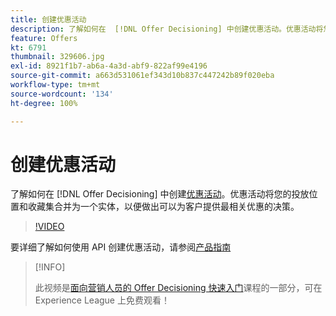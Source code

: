 ```yaml
---
title: 创建优惠活动
description: 了解如何在  [!DNL Offer Decisioning] 中创建优惠活动。优惠活动将您的投放位置和收藏集合并为一个实体，以便做出可以为客户提供最相关优惠的决定。
feature: Offers
kt: 6791
thumbnail: 329606.jpg
exl-id: 8921f1b7-ab6a-4a3d-abf9-822af99e4196
source-git-commit: a663d531061ef343d10b837c447242b89f020eba
workflow-type: tm+mt
source-wordcount: '134'
ht-degree: 100%

---
```


# 创建优惠活动

了解如何在 [!DNL Offer Decisioning] 中创建[优惠活动](https://experienceleague.adobe.com/docs/journey-optimizer/using/offer-decisioniong/create-manage-activities/create-offer-activities.html?lang=zh-Hans)。优惠活动将您的投放位置和收藏集合并为一个实体，以便做出可以为客户提供最相关优惠的决策。

>[!VIDEO](https://video.tv.adobe.com/v/329606?quality=12&learn=on)

要详细了解如何使用 API 创建优惠活动，请参阅[产品指南](https://experienceleague.adobe.com/docs/journey-optimizer/using/offer-decisioniong/api-reference/activities-api/create.html?lang=zh-Hans)

>[!INFO]
>
> 此视频是[面向营销人员的 Offer Decisioning 快速入门](https://experienceleague.adobe.com/?recommended=ExperiencePlatform-U-1-2020.1.offerdecisioning?lang=zh-Hans)课程的一部分，可在 Experience League 上免费观看！
